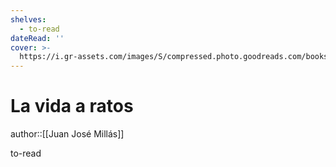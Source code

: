 ```yaml
---
shelves:
  - to-read
dateRead: ''
cover: >-
  https://i.gr-assets.com/images/S/compressed.photo.goodreads.com/books/1554521764l/44795189.jpg
---
```

# La vida a ratos

author::[[Juan José Millás]]


to-read